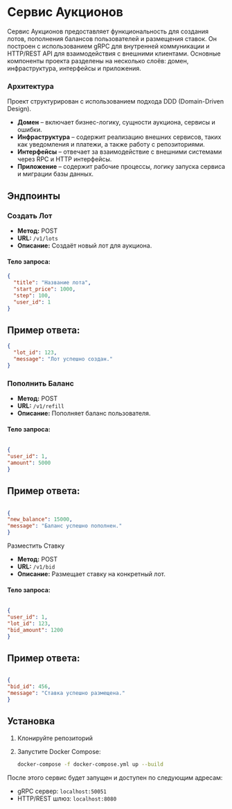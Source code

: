 # Сервис Аукционов


Сервис Аукционов предоставляет функциональность для создания лотов, пополнения балансов пользователей и размещения ставок. Он построен с использованием gRPC для внутренней коммуникации и HTTP/REST API для взаимодействия с внешними клиентами. Основные компоненты проекта разделены на несколько слоёв: домен, инфраструктура, интерфейсы и приложения.

### Архитектура

Проект структурирован с использованием подхода DDD (Domain-Driven Design).

- **Домен** – включает бизнес-логику, сущности аукциона, сервисы и ошибки.
- **Инфраструктура** – содержит реализацию внешних сервисов, таких как уведомления и платежи, а также работу с репозиториями.
- **Интерфейсы** – отвечает за взаимодействие с внешними системами через RPC и HTTP интерфейсы.
- **Приложение** – содержит рабочие процессы, логику запуска сервиса и миграции базы данных.

## Эндпоинты

### Создать Лот

- **Метод:** POST
- **URL:** `/v1/lots`
- **Описание:** Создаёт новый лот для аукциона.

#### Тело запроса:

```json
{
  "title": "Название лота",
  "start_price": 1000,
  "step": 100,
  "user_id": 1
}
```
## Пример ответа:

```json
{
  "lot_id": 123,
  "message": "Лот успешно создан."
}
```
### Пополнить Баланс
- **Метод:** POST
- **URL:** `/v1/refill`
- **Описание:** Пополняет баланс пользователя.

#### Тело запроса:

```json

{
"user_id": 1,
"amount": 5000
}
```
## Пример ответа:

```json

{
"new_balance": 15000,
"message": "Баланс успешно пополнен."
}
```
Разместить Ставку

- **Метод:** POST
- **URL:** `/v1/bid`
- **Описание:** Размещает ставку на конкретный лот.

#### Тело запроса:

```json

{
"user_id": 1,
"lot_id": 123,
"bid_amount": 1200
}
```
## Пример ответа:

```json

{
"bid_id": 456,
"message": "Ставка успешно размещена."
}
```

## Установка

1. Клонируйте репозиторий

2. Запустите Docker Compose:

    ```bash
    docker-compose -f docker-compose.yml up --build
    ```

После этого сервис будет запущен и доступен по следующим адресам:

- gRPC сервер: `localhost:50051`
- HTTP/REST шлюз: `localhost:8080`

